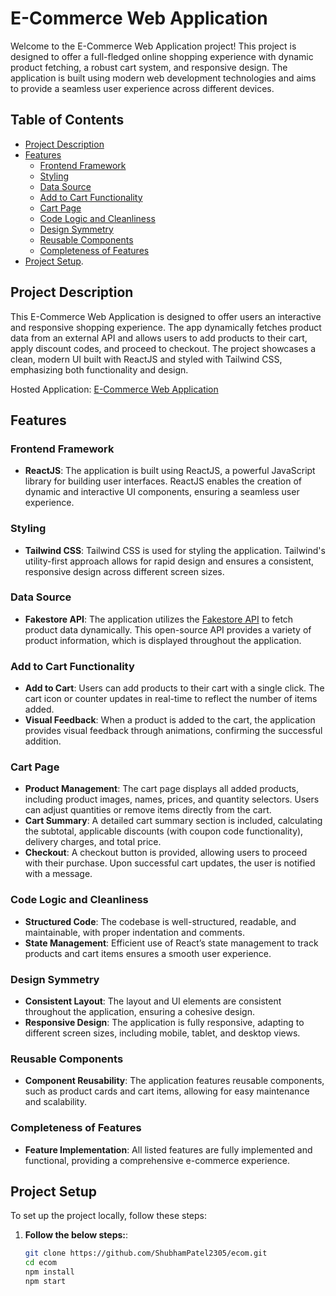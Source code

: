 # E-Commerce Web Application

Welcome to the E-Commerce Web Application project! This project is designed to offer a full-fledged online shopping experience with dynamic product fetching, a robust cart system, and responsive design. The application is built using modern web development technologies and aims to provide a seamless user experience across different devices.

## Table of Contents

- [Project Description](#project-description)
- [Features](#features)
  - [Frontend Framework](#frontend-framework)
  - [Styling](#styling)
  - [Data Source](#data-source)
  - [Add to Cart Functionality](#add-to-cart-functionality)
  - [Cart Page](#cart-page)
  - [Code Logic and Cleanliness](#code-logic-and-cleanliness)
  - [Design Symmetry](#design-symmetry)
  - [Reusable Components](#reusable-components)
  - [Completeness of Features](#completeness-of-features)
- [Project Setup](#project-setup).

## Project Description

This E-Commerce Web Application is designed to offer users an interactive and responsive shopping experience. The app dynamically fetches product data from an external API and allows users to add products to their cart, apply discount codes, and proceed to checkout. The project showcases a clean, modern UI built with ReactJS and styled with Tailwind CSS, emphasizing both functionality and design.

Hosted Application: [E-Commerce Web Application](https://ecom-eight-jet.vercel.app/)

## Features

### Frontend Framework

- **ReactJS**: The application is built using ReactJS, a powerful JavaScript library for building user interfaces. ReactJS enables the creation of dynamic and interactive UI components, ensuring a seamless user experience.

### Styling

- **Tailwind CSS**: Tailwind CSS is used for styling the application. Tailwind's utility-first approach allows for rapid design and ensures a consistent, responsive design across different screen sizes.

### Data Source

- **Fakestore API**: The application utilizes the [Fakestore API](https://fakestoreapi.com/) to fetch product data dynamically. This open-source API provides a variety of product information, which is displayed throughout the application.

### Add to Cart Functionality

- **Add to Cart**: Users can add products to their cart with a single click. The cart icon or counter updates in real-time to reflect the number of items added.
- **Visual Feedback**: When a product is added to the cart, the application provides visual feedback through animations, confirming the successful addition.

### Cart Page

- **Product Management**: The cart page displays all added products, including product images, names, prices, and quantity selectors. Users can adjust quantities or remove items directly from the cart.
- **Cart Summary**: A detailed cart summary section is included, calculating the subtotal, applicable discounts (with coupon code functionality), delivery charges, and total price.
- **Checkout**: A checkout button is provided, allowing users to proceed with their purchase. Upon successful cart updates, the user is notified with a message.

### Code Logic and Cleanliness

- **Structured Code**: The codebase is well-structured, readable, and maintainable, with proper indentation and comments.
- **State Management**: Efficient use of React’s state management to track products and cart items ensures a smooth user experience.

### Design Symmetry

- **Consistent Layout**: The layout and UI elements are consistent throughout the application, ensuring a cohesive design.
- **Responsive Design**: The application is fully responsive, adapting to different screen sizes, including mobile, tablet, and desktop views.

### Reusable Components

- **Component Reusability**: The application features reusable components, such as product cards and cart items, allowing for easy maintenance and scalability.

### Completeness of Features

- **Feature Implementation**: All listed features are fully implemented and functional, providing a comprehensive e-commerce experience.

## Project Setup

To set up the project locally, follow these steps:

1. **Follow the below steps:**:
   ```bash
   git clone https://github.com/ShubhamPatel2305/ecom.git
   cd ecom
   npm install
   npm start
   ```
   
